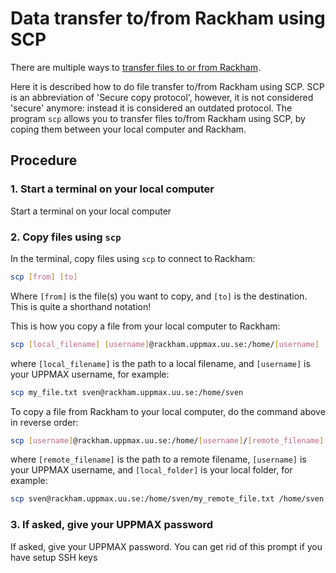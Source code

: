 # Data transfer to/from Rackham using SCP

There are multiple ways to [transfer files to or from Rackham](../cluster_guides/transfer_rackham.md).

Here it is described how to do file transfer to/from Rackham using SCP.
SCP is an abbreviation of 'Secure copy protocol',
however, it is not considered 'secure' anymore:
instead it is considered an outdated protocol.
The program `scp` allows you to transfer files to/from Rackham using SCP,
by coping them between your local computer and Rackham.

## Procedure

### 1. Start a terminal on your local computer

Start a terminal on your local computer

### 2. Copy files using `scp`

In the terminal, copy files using `scp` to connect to Rackham:

```bash
scp [from] [to]
```

Where `[from]` is the file(s) you want to copy, and `[to]` is the destination.
This is quite a shorthand notation!

This is how you copy a file from your local computer to Rackham:

```bash
scp [local_filename] [username]@rackham.uppmax.uu.se:/home/[username]
```

where `[local_filename]` is the path to a local filename,
and `[username]` is your UPPMAX username, for example:

```bash
scp my_file.txt sven@rackham.uppmax.uu.se:/home/sven
```

To copy a file from Rackham to your local computer, do the command above in reverse order:

```bash
scp [username]@rackham.uppmax.uu.se:/home/[username]/[remote_filename] [local_folder]
```

where `[remote_filename]` is the path to a remote filename,
`[username]` is your UPPMAX username,
and `[local_folder]` is your local folder, for example:

```bash
scp sven@rackham.uppmax.uu.se:/home/sven/my_remote_file.txt /home/sven
```

### 3. If asked, give your UPPMAX password

If asked, give your UPPMAX password.
You can get rid of this prompt if you have setup SSH keys

